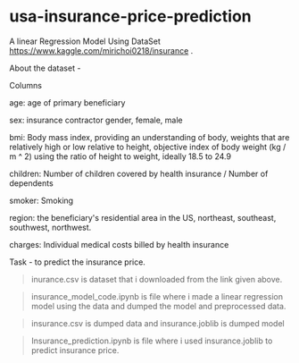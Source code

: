 # usa-insurance-price-prediction
A linear Regression Model Using DataSet https://www.kaggle.com/mirichoi0218/insurance .

About the dataset - 

Columns

age: age of primary beneficiary

sex: insurance contractor gender, female, male

bmi: Body mass index, providing an understanding of body, weights that are relatively high or low relative to height,
objective index of body weight (kg / m ^ 2) using the ratio of height to weight, ideally 18.5 to 24.9

children: Number of children covered by health insurance / Number of dependents

smoker: Smoking

region: the beneficiary's residential area in the US, northeast, southeast, southwest, northwest.

charges: Individual medical costs billed by health insurance


Task - to predict the insurance price.




>inurance.csv is dataset that i downloaded from the link given above.

>insurance_model_code.ipynb is file where i made a linear regression model using the data and dumped the model and preprocessed data.

>insurance.csv is dumped data and insurance.joblib is dumped model

>Insurance_prediction.ipynb is file where i used insurance.joblib to predict insurance price.

